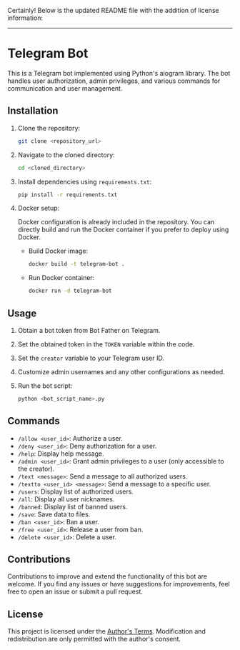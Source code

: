 Certainly! Below is the updated README file with the addition of license information:

---

# Telegram Bot

This is a Telegram bot implemented using Python's aiogram library. The bot handles user authorization, admin privileges, and various commands for communication and user management.

## Installation

1. Clone the repository:

    ```bash
    git clone <repository_url>
    ```

2. Navigate to the cloned directory:

    ```bash
    cd <cloned_directory>
    ```

3. Install dependencies using `requirements.txt`:

    ```bash
    pip install -r requirements.txt
    ```

4. Docker setup:

    Docker configuration is already included in the repository. You can directly build and run the Docker container if you prefer to deploy using Docker.

    - Build Docker image:

        ```bash
        docker build -t telegram-bot .
        ```

    - Run Docker container:

        ```bash
        docker run -d telegram-bot
        ```

## Usage

1. Obtain a bot token from Bot Father on Telegram.
2. Set the obtained token in the `TOKEN` variable within the code.
3. Set the `creator` variable to your Telegram user ID.
4. Customize admin usernames and any other configurations as needed.
5. Run the bot script:

    ```bash
    python <bot_script_name>.py
    ```

## Commands

- `/allow <user_id>`: Authorize a user.
- `/deny <user_id>`: Deny authorization for a user.
- `/help`: Display help message.
- `/admin <user_id>`: Grant admin privileges to a user (only accessible to the creator).
- `/text <message>`: Send a message to all authorized users.
- `/textto <user_id> <message>`: Send a message to a specific user.
- `/users`: Display list of authorized users.
- `/all`: Display all user nicknames.
- `/banned`: Display list of banned users.
- `/save`: Save data to files.
- `/ban <user_id>`: Ban a user.
- `/free <user_id>`: Release a user from ban.
- `/delete <user_id>`: Delete a user.

## Contributions

Contributions to improve and extend the functionality of this bot are welcome. If you find any issues or have suggestions for improvements, feel free to open an issue or submit a pull request.

## License

This project is licensed under the [Author's Terms](LICENSE). Modification and redistribution are only permitted with the author's consent.




